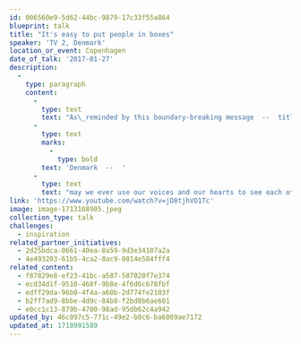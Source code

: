 ```yaml
---
id: 006560e9-5d62-44bc-9879-17c33f55a864
blueprint: talk
title: "It's easy to put people in boxes"
speaker: 'TV 2, Denmark'
location_or_event: Copenhagen
date_of_talk: '2017-01-27'
description:
  -
    type: paragraph
    content:
      -
        type: text
        text: "As\_reminded by this boundary-breaking message  --  titled \"All That We Share,\"   from TV 2 in "
      -
        type: text
        marks:
          -
            type: bold
        text: 'Denmark  --  '
      -
        type: text
        text: "may we ever use our voices and our hearts to see each other more clearly, more\_kindly.\_"
link: 'https://www.youtube.com/watch?v=jD8tjhVO1Tc'
image: image-1713108905.jpeg
collection_type: talk
challenges:
  - inspiration
related_partner_initiatives:
  - 2d25bdca-0661-40ea-8a59-9d3e34107a2a
  - 4e493203-61b5-4ca2-8ac9-0814e584fff4
related_content:
  - f87829e8-ef23-41bc-a587-587020f7e374
  - ecd34d1f-9510-468f-9b8e-4f6d6c678fbf
  - edff29da-96b0-4f4a-a60b-2d774fe2103f
  - b2ff7ad9-8bbe-4d9c-84b8-f2bd8b6ae601
  - e0cc1c13-879b-4700-98ad-95db62c4a942
updated_by: 46c097c5-771c-49e2-b8c6-ba6009ae7172
updated_at: 1718991589
---
```

